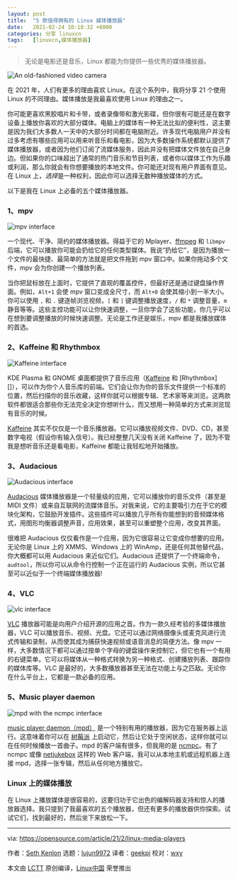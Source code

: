 ```yaml
---
layout: post
title:	"5 款值得拥有的 Linux 媒体播放器"
date:	2021-02-24 10:18:32 +0800 
categories:	分享 linuxcn 
tags:	[linuxcn,媒体播放器]
---
```




> 
> 无论是电影还是音乐，Linux 都能为你提供一些优秀的媒体播放器。
> 
> 
> 


![](/Asserts/Images/album/202102/24/101806k2g26zfcamiffhlb.jpg "An old-fashioned video camera")


在 2021 年，人们有更多的理由喜欢 Linux。在这个系列中，我将分享 21 个使用 Linux 的不同理由。媒体播放是我最喜欢使用 Linux 的理由之一。


你可能更喜欢黑胶唱片和卡带，或者录像带和激光影碟，但你很有可能还是在数字设备上播放你喜欢的大部分媒体。电脑上的媒体有一种无法比拟的便利性，这主要是因为我们大多数人一天中的大部分时间都在电脑附近。许多现代电脑用户并没有过多考虑有哪些应用可以用来听音乐和看电影，因为大多数操作系统都默认提供了媒体播放器，或者因为他们订阅了流媒体服务，因此并没有把媒体文件放在自己身边。但如果你的口味超出了通常的热门音乐和节目列表，或者你以媒体工作为乐趣或利润，那么你就会有你想要播放的本地文件。你可能还对现有用户界面有意见。在 Linux 上，*选择*是一种权利，因此你可以选择无数种播放媒体的方式。


以下是我在 Linux 上必备的五个媒体播放器。


### 1、mpv


![mpv interface](/Asserts/Images/album/202102/24/101834vbnunnlzz0t77c3i.png)


一个现代、干净、简约的媒体播放器。得益于它的 Mplayer、[ffmpeg](https://opensource.com/article/17/6/ffmpeg-convert-media-file-formats) 和 `libmpv` 后端，它可以播放你可能会扔给它的任何类型媒体。我说“扔给它”，是因为播放一个文件的最快捷、最简单的方法就是把文件拖到 mpv 窗口中。如果你拖动多个文件，mpv 会为你创建一个播放列表。


当你把鼠标放在上面时，它提供了直观的覆盖控件，但最好还是通过键盘操作界面。例如，`Alt+1` 会使 mpv 窗口变成全尺寸，而 `Alt+0` 会使其缩小到一半大小。你可以使用 `,` 和 `.` 键逐帧浏览视频，`[` 和 `]` 键调整播放速度，`/` 和 `*` 调整音量，`m` 静音等等。这些主控功能可以让你快速调整，一旦你学会了这些功能，你几乎可以在想到要调整播放的时候快速调整。无论是工作还是娱乐，mpv 都是我播放媒体的首选。


### 2、Kaffeine 和 Rhythmbox


![Kaffeine interface](/Asserts/Images/album/202102/24/101835yj779v7xcj9044ev.png)


KDE Plasma 和 GNOME 桌面都提供了音乐应用（[Kaffeine](https://apps.kde.org/en/kaffeine) 和 [Rhythmbox][]），可以作为你个人音乐库的前端。它们会让你为你的音乐文件提供一个标准的位置，然后扫描你的音乐收藏，这样你就可以根据专辑、艺术家等来浏览。这两款软件都很适合那些你无法完全决定你想听什么，而又想用一种简单的方式来浏览现有音乐的时候。


[Kaffeine](https://apps.kde.org/en/kaffeine) 其实不仅仅是一个音乐播放器。它可以播放视频文件、DVD、CD，甚至数字电视（假设你有输入信号）。我已经整整几天没有关闭 Kaffeine 了，因为不管我是想听音乐还是看电影，Kaffeine 都能让我轻松地开始播放。


### 3、Audacious


![Audacious interface](/Asserts/Images/album/202102/24/101835mi2xgoemaqmuj22m.png)


[Audacious](https://audacious-media-player.org/) 媒体播放器是一个轻量级的应用，它可以播放你的音乐文件（甚至是 MIDI 文件）或来自互联网的流媒体音乐。对我来说，它的主要吸引力在于它的模块化架构，它鼓励开发插件。这些插件可以播放几乎所有你能想到的音频媒体格式，用图形均衡器调整声音，应用效果，甚至可以重塑整个应用，改变其界面。


很难把 Audacious 仅仅看作是一个应用，因为它很容易让它变成你想要的应用。无论你是 Linux 上的 XMMS、Windows 上的 WinAmp，还是任何其他替代品，你大概都可以用 Audacious 来近似它们。Audacious 还提供了一个终端命令，`audtool`，所以你可以从命令行控制一个正在运行的 Audacious 实例，所以它甚至可以近似于一个终端媒体播放器!


### 4、VLC


![vlc interface](/Asserts/Images/album/202102/24/101836psv2sooxuwngs3uq.png)


[VLC](http://videolan.org) 播放器可能是向用户介绍开源的应用之首。作为一款久经考验的多媒体播放器，VLC 可以播放音乐、视频、光盘。它还可以通过网络摄像头或麦克风进行流式传输和录制，从而使其成为捕获快速视频或语音消息的简便方法。像 mpv 一样，大多数情况下都可以通过按单个字母的键盘操作来控制它，但它也有一个有用的右键菜单。它可以将媒体从一种格式转换为另一种格式、创建播放列表、跟踪你的媒体库等。VLC 是最好的，大多数播放器甚至无法在功能上与之匹敌。无论你在什么平台上，它都是一款必备的应用。


### 5、Music player daemon


![mpd with the ncmpc interface](/Asserts/Images/album/202102/24/101836ir8fq2xsxz71pk7d.png)


[music player daemon（mpd）](https://www.musicpd.org/) 是一个特别有用的播放器，因为它在服务器上运行。这意味着你可以在 [树莓派](https://opensource.com/article/21/1/raspberry-pi-hifi) 上启动它，然后让它处于空闲状态，这样你就可以在任何时候播放一首曲子。mpd 的客户端有很多，但我用的是 [ncmpc](https://www.musicpd.org/clients/ncmpc/)。有了 ncmpc 或像 [netjukebox](http://www.netjukebox.nl/) 这样的 Web 客户端，我可以从本地主机或远程机器上连接 mpd，选择一张专辑，然后从任何地方播放它。


### Linux 上的媒体播放


在 Linux 上播放媒体是很容易的，这要归功于它出色的编解码器支持和惊人的播放器选择。我只提到了我最喜欢的五个播放器，但还有更多的播放器供你探索。试试它们，找到最好的，然后坐下来放松一下。




---


via: <https://opensource.com/article/21/2/linux-media-players>


作者：[Seth Kenlon](https://opensource.com/users/seth) 选题：[lujun9972](https://github.com/lujun9972) 译者：[geekpi](https://github.com/geekpi) 校对：[wxy](https://github.com/wxy)


本文由 [LCTT](https://github.com/LCTT/TranslateProject) 原创编译，[Linux中国](https://linux.cn/) 荣誉推出
